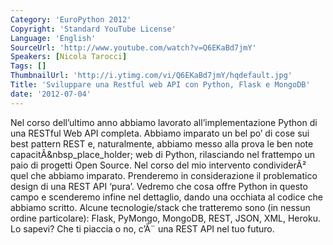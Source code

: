 ```yaml
---
Category: 'EuroPython 2012'
Copyright: 'Standard YouTube License'
Language: 'English'
SourceUrl: 'http://www.youtube.com/watch?v=Q6EKaBd7jmY'
Speakers: [Nicola Tarocci]
Tags: []
ThumbnailUrl: 'http://i.ytimg.com/vi/Q6EKaBd7jmY/hqdefault.jpg'
Title: 'Sviluppare una Restful web API con Python, Flask e MongoDB'
date: '2012-07-04'
---
```

Nel corso dell’ultimo anno abbiamo lavorato all’implementazione Python di una
RESTful Web API completa. Abbiamo imparato un bel po’ di cose sui best pattern
REST e, naturalmente, abbiamo messo alla prova le ben note
capacitÃ&nbsp_place_holder; web di Python, rilasciando nel frattempo un paio
di progetti Open Source. Nel corso del mio intervento condividerÃ² quel che
abbiamo imparato. Prenderemo in considerazione il problematico design di una
REST API ‘pura’. Vedremo che cosa offre Python in questo campo e scenderemo
infine nel dettaglio, dando una occhiata al codice che abbiamo scritto. Alcune
tecnologie/stack che tratteremo sono (in nessun ordine particolare): Flask,
PyMongo, MongoDB, REST, JSON, XML, Heroku. Lo sapevi? Che ti piaccia o no,
c’Ã¨ una REST API nel tuo futuro.
